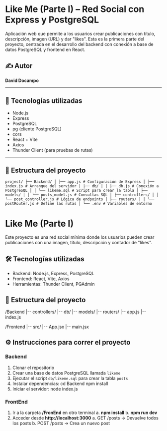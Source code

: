 # Like Me (Parte I) – Red Social con Express y PostgreSQL

Aplicación web que permite a los usuarios crear publicaciones con título, descripción, imagen (URL) y dar "likes". Esta es la primera parte del proyecto, centrada en el desarrollo del backend con conexión a base de datos PostgreSQL y frontend en React.

## ✍️ Autor

**David Docampo**

---

## 🧰 Tecnologías utilizadas

- Node.js
- Express
- PostgreSQL
- pg (cliente PostgreSQL)
- cors
- React + Vite
- Axios
- Thunder Client (para pruebas de rutas)

---

## 📁 Estructura del proyecto

```
project/ ├── Backend/ │ ├── app.js # Configuración de Express │ ├── index.js # Arranque del servidor │ ├── db/ │ │ ├── db.js # Conexión a PostgreSQL │ │ └── likeme.sql # Script para crear la tabla │ ├── models/ │ │ └── posts_model.js # Consultas SQL │ ├── controllers/ │ │ └── post_controller.js # Lógica de endpoints │ ├── routers/ │ │ └── postRouter.js # Define las rutas │ └── .env # Variables de entorno

```

# Like Me (Parte I)

Este proyecto es una red social mínima donde los usuarios pueden crear publicaciones con una imagen, título, descripción y contador de "likes".

## 🛠️ Tecnologías utilizadas

- Backend: Node.js, Express, PostgreSQL
- Frontend: React, Vite, Axios
- Herramientas: Thunder Client, PGAdmin

## 📁 Estructura del proyecto

/Backend |-- controllers/ |-- db/ |-- models/ |-- routers/ |-- app.js |-- index.js

/Frontend |-- src/ |-- App.jsx |-- main.jsx

## ⚙️ Instrucciones para correr el proyecto

### Backend

1. Clonar el repositorio
2. Crear una base de datos PostgreSQL llamada `likeme`
3. Ejecutar el script `db/likeme.sql` para crear la tabla `posts`
4. Instalar dependencias:
   cd Backend
   npm install
5. Iniciar el servidor:
   node index.js

### FrontEnd

1. Ir a la carpeta **/FronEnd** en otro terminal
   a. **npm install**
   b. **npm run dev**
2. Acceder desde **http://localhost:3000**
   a. GET /posts -> Devuelve todos los posts
   b. POST /posts -> Crea un nuevo post
